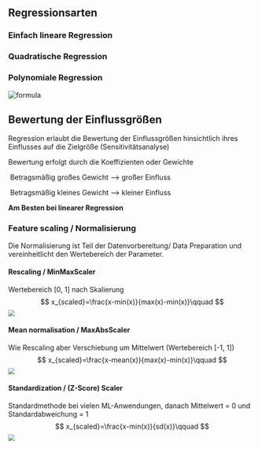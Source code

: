 ## Regressionsarten

### Einfach lineare Regression



### Quadratische Regression



### Polynomiale Regression

![formula](https://render.githubusercontent.com/render/math?math=h_w(x)=w_0+\sum_{j=1}^{n}w_j*x_j)

## Bewertung der Einflussgrößen

Regression erlaubt die Bewertung der Einflussgrößen hinsichtlich ihres Einflusses auf die Zielgröße (Sensitivitätsanalyse)

Bewertung erfolgt durch die Koeffizienten oder Gewichte

​	Betragsmäßig großes Gewicht --> großer Einfluss

​	Betragsmäßig kleines Gewicht --> kleiner Einfluss

**Am Besten bei linearer Regression**

### Feature scaling / Normalisierung

Die Normalisierung ist Teil der Datenvorbereitung/ Data Preparation und vereinheitlicht den Wertebereich der Parameter.

#### Rescaling / MinMaxScaler

Wertebereich [0, 1]  nach Skalierung
$$
x_{scaled}=\frac{x-min(x)}{max(x)-min(x)}\qquad
$$
<img src="https://github.com/runhaozhou/Maschinelles_Lernen_in_der_Produktion/blob/master/V1_Regression/Abbildung/MaxAbsScaler.JPG" style="zoom:80%;" />

#### Mean normalisation / MaxAbsScaler

Wie Rescaling aber Verschiebung um Mittelwert (Wertebereich [-1, 1])
$$
x_{scaled}=\frac{x-mean(x)}{max(x)-min(x)}\qquad
$$
<img src="C:\Users\runha\Desktop\Neuer Ordner\Job und Doktorand\2022申博\Project\Maschinelles_Lernen_in_der_Produktion\V1_Regression\Abbildung\MaxAbsScaler.JPG" style="zoom:80%;" />

#### Standardization / (Z-Score) Scaler

Standardmethode bei vielen ML-Anwendungen, danach Mittelwert = 0 und Standardabweichung = 1
$$
x_{scaled}=\frac{x-min(x)}{sd(x)}\qquad
$$
<img src="C:\Users\runha\Desktop\Neuer Ordner\Job und Doktorand\2022申博\Project\Maschinelles_Lernen_in_der_Produktion\V1_Regression\Abbildung\ZScoreScaler.JPG" style="zoom:80%;" />